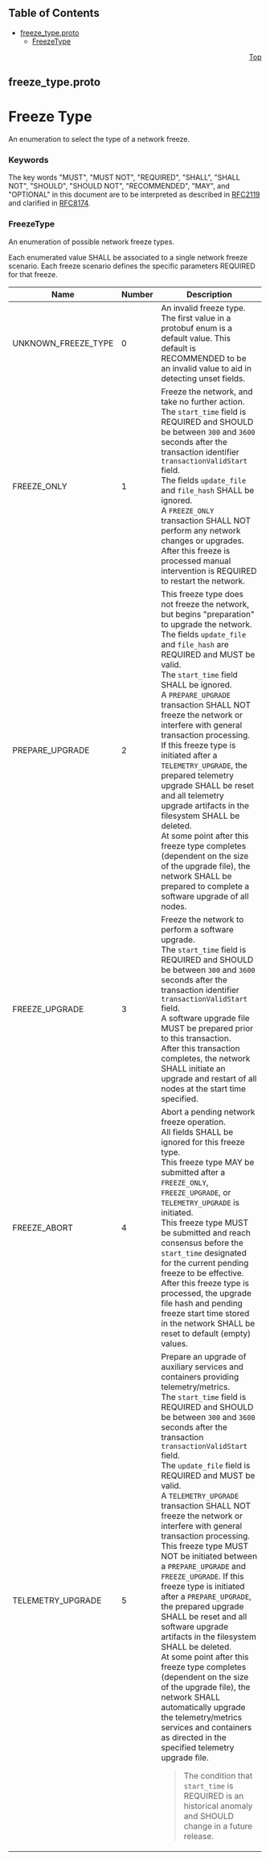 ## Table of Contents

- [freeze_type.proto](#freeze_type-proto)
    - [FreezeType](#proto-FreezeType)
  



<a name="freeze_type-proto"></a>
<p align="right"><a href="#top">Top</a></p>

## freeze_type.proto
# Freeze Type
An enumeration to select the type of a network freeze.

### Keywords
The key words "MUST", "MUST NOT", "REQUIRED", "SHALL", "SHALL NOT",
"SHOULD", "SHOULD NOT", "RECOMMENDED", "MAY", and "OPTIONAL" in this
document are to be interpreted as described in
[RFC2119](https://www.ietf.org/rfc/rfc2119) and clarified in
[RFC8174](https://www.ietf.org/rfc/rfc8174).

 <!-- end messages -->


<a name="proto-FreezeType"></a>

### FreezeType
An enumeration of possible network freeze types.

Each enumerated value SHALL be associated to a single network freeze scenario. Each freeze
scenario defines the specific parameters REQUIRED for that freeze.

| Name | Number | Description |
| ---- | ------ | ----------- |
| UNKNOWN_FREEZE_TYPE | 0 | An invalid freeze type.<br/> The first value in a protobuf enum is a default value. This default is RECOMMENDED to be an invalid value to aid in detecting unset fields. |
| FREEZE_ONLY | 1 | Freeze the network, and take no further action.<br/> The `start_time` field is REQUIRED and SHOULD be between `300` and `3600` seconds after the transaction identifier `transactionValidStart` field.<br/> The fields `update_file` and `file_hash` SHALL be ignored.<br/> A `FREEZE_ONLY` transaction SHALL NOT perform any network changes or upgrades.<br/> After this freeze is processed manual intervention is REQUIRED to restart the network. |
| PREPARE_UPGRADE | 2 | This freeze type does not freeze the network, but begins "preparation" to upgrade the network.<br/> The fields `update_file` and `file_hash` are REQUIRED and MUST be valid.<br/> The `start_time` field SHALL be ignored.<br/> A `PREPARE_UPGRADE` transaction SHALL NOT freeze the network or interfere with general transaction processing.<br/> If this freeze type is initiated after a `TELEMETRY_UPGRADE`, the prepared telemetry upgrade SHALL be reset and all telemetry upgrade artifacts in the filesystem SHALL be deleted.<br/> At some point after this freeze type completes (dependent on the size of the upgrade file), the network SHALL be prepared to complete a software upgrade of all nodes. |
| FREEZE_UPGRADE | 3 | Freeze the network to perform a software upgrade.<br/> The `start_time` field is REQUIRED and SHOULD be between `300` and `3600` seconds after the transaction identifier `transactionValidStart` field.<br/> A software upgrade file MUST be prepared prior to this transaction.<br/> After this transaction completes, the network SHALL initiate an upgrade and restart of all nodes at the start time specified. |
| FREEZE_ABORT | 4 | Abort a pending network freeze operation.<br/> All fields SHALL be ignored for this freeze type.<br/> This freeze type MAY be submitted after a `FREEZE_ONLY`, `FREEZE_UPGRADE`, or `TELEMETRY_UPGRADE` is initiated.<br/> This freeze type MUST be submitted and reach consensus before the `start_time` designated for the current pending freeze to be effective.<br/> After this freeze type is processed, the upgrade file hash and pending freeze start time stored in the network SHALL be reset to default (empty) values. |
| TELEMETRY_UPGRADE | 5 | Prepare an upgrade of auxiliary services and containers providing telemetry/metrics.<br/> The `start_time` field is REQUIRED and SHOULD be between `300` and `3600` seconds after the transaction `transactionValidStart` field.<br/> The `update_file` field is REQUIRED and MUST be valid.<br/> A `TELEMETRY_UPGRADE` transaction SHALL NOT freeze the network or interfere with general transaction processing.<br/> This freeze type MUST NOT be initiated between a `PREPARE_UPGRADE` and `FREEZE_UPGRADE`. If this freeze type is initiated after a `PREPARE_UPGRADE`, the prepared upgrade SHALL be reset and all software upgrade artifacts in the filesystem SHALL be deleted.<br/> At some point after this freeze type completes (dependent on the size of the upgrade file), the network SHALL automatically upgrade the telemetry/metrics services and containers as directed in the specified telemetry upgrade file. <blockquote> The condition that `start_time` is REQUIRED is an historical anomaly and SHOULD change in a future release.</blockquote> |


 <!-- end enums -->

 <!-- end HasExtensions -->

 <!-- end services -->


